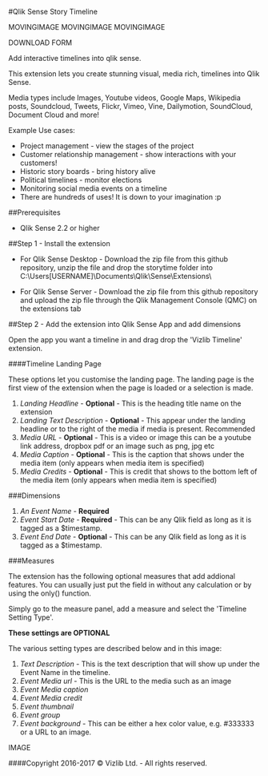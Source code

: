 #Qlik Sense Story Timeline

MOVINGIMAGE
MOVINGIMAGE
MOVINGIMAGE

DOWNLOAD FORM

Add interactive timelines into qlik sense.

This extension lets you create stunning visual, media rich, timelines into Qlik Sense.

Media types include Images, Youtube videos, Google Maps, Wikipedia posts, Soundcloud, Tweets, Flickr, Vimeo, Vine, Dailymotion, SoundCloud, Document Cloud and more!


Example Use cases:
- Project management - view the stages of the project
- Customer relationship management - show interactions with your customers!
- Historic story boards - bring history alive
- Political timelines - monitor elections
- Monitoring social media events on a timeline
- There are hundreds of uses! It is down to your imagination :p


##Prerequisites
- Qlik Sense 2.2 or higher

##Step 1 - Install the extension
- For Qlik Sense Desktop - Download the zip file from this github repository, unzip the file and drop the storytime folder into C:\Users\[USERNAME]\Documents\Qlik\Sense\Extensions\ 

- For Qlik Sense Server - Download the zip file from this github repository and upload the zip file through the Qlik Management Console (QMC) on the extensions tab

##Step 2 - Add the extension into Qlik Sense App and add dimensions

Open the app you want a timeline in and drag drop the 'Vizlib Timeline' extension.


####Timeline Landing Page


These options let you customise the landing page. The landing page is the first view of the extension when the page is loaded or a selection is made.

1. *Landing Headline* - **Optional** - This is the heading title name on the extension
2. *Landing Text Description* - **Optional** - This appear under the landing headline or to the right of the media if media is present. Recommended
3. *Media URL* - **Optional** - This is a video or image this can be a youtube link address, dropbox pdf or an image such as png, jpg etc
4. *Media Caption* - **Optional** - This is the caption that shows under the media item (only appears when media item is specified)
5. *Media Credits* - **Optional** - This is credit that shows to the bottom left of the media item (only appears when media item is specified)

###Dimensions
1. *An Event Name* - **Required**
2. *Event Start Date* - **Required** - This can be any Qlik field as long as it is tagged as a $timestamp.
3. *Event End Date* - **Optional** - This can be any Qlik field as long as it is tagged as a $timestamp.


###Measures

The extension has the following optional measures that add addional features. You can usually just put the field in without any calculation or by using the only() function.

Simply go to the measure panel, add a measure and select the 'Timeline Setting Type'.

**These settings are OPTIONAL**

The various setting types are described below and in this image:

1. *Text Description* - This is the text description that will show up under the Event Name in the timeline.
2. *Event Media url* - This is the URL to the media such as an image
3. *Event Media caption*
4. *Event Media credit*
5. *Event thumbnail*
6. *Event group*
7. *Event background* - This can be either a hex color value, e.g. #333333 or a URL to an image.

IMAGE

####Copyright
2016-2017 © Vizlib Ltd. - All rights reserved.
